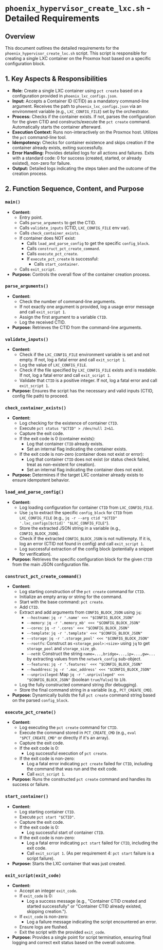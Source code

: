 # `phoenix_hypervisor_create_lxc.sh` - Detailed Requirements

## Overview

This document outlines the detailed requirements for the `phoenix_hypervisor_create_lxc.sh` script. This script is responsible for creating a single LXC container on the Proxmox host based on a specific configuration block.

## 1. Key Aspects & Responsibilities

*   **Role:** Create a single LXC container using `pct create` based on a configuration provided in `phoenix_lxc_configs.json`.
*   **Input:** Accepts a Container ID (CTID) as a mandatory command-line argument. Receives the path to `phoenix_lxc_configs.json` via an environment variable (e.g., `LXC_CONFIG_FILE`) set by the orchestrator.
*   **Process:** Checks if the container exists. If not, parses the configuration for the given CTID and constructs/execute the `pct create` command. Automatically starts the container afterward.
*   **Execution Context:** Runs non-interactively on the Proxmox host. Utilizes the `pct` command-line tool.
*   **Idempotency:** Checks for container existence and skips creation if the container already exists, exiting successfully.
*   **Error Handling:** Provides detailed logs for all actions and failures. Exits with a standard code: 0 for success (created, started, or already existed), non-zero for failure.
*   **Output:** Detailed logs indicating the steps taken and the outcome of the creation process.

## 2. Function Sequence, Content, and Purpose

### `main()`
*   **Content:**
    *   Entry point.
    *   Calls `parse_arguments` to get the CTID.
    *   Calls `validate_inputs` (CTID, `LXC_CONFIG_FILE` env var).
    *   Calls `check_container_exists`.
    *   If container does NOT exist:
        *   Calls `load_and_parse_config` to get the specific `config_block`.
        *   Calls `construct_pct_create_command`.
        *   Calls `execute_pct_create`.
        *   If `execute_pct_create` is successful:
            *   Calls `start_container`.
    *   Calls `exit_script`.
*   **Purpose:** Controls the overall flow of the container creation process.

### `parse_arguments()`
*   **Content:**
    *   Check the number of command-line arguments.
    *   If not exactly one argument is provided, log a usage error message and call `exit_script 1`.
    *   Assign the first argument to a variable `CTID`.
    *   Log the received CTID.
*   **Purpose:** Retrieves the CTID from the command-line arguments.

### `validate_inputs()`
*   **Content:**
    *   Check if the `LXC_CONFIG_FILE` environment variable is set and not empty. If not, log a fatal error and call `exit_script 1`.
    *   Log the value of `LXC_CONFIG_FILE`.
    *   Check if the file specified by `LXC_CONFIG_FILE` exists and is readable. If not, log a fatal error and call `exit_script 1`.
    *   Validate that `CTID` is a positive integer. If not, log a fatal error and call `exit_script 1`.
*   **Purpose:** Ensures the script has the necessary and valid inputs (CTID, config file path) to proceed.

### `check_container_exists()`
*   **Content:**
    *   Log checking for the existence of container `CTID`.
    *   Execute `pct status "$CTID" > /dev/null 2>&1`.
    *   Capture the exit code.
    *   If the exit code is 0 (container exists):
        *   Log that container `CTID` already exists.
        *   Set an internal flag indicating the container exists.
    *   If the exit code is non-zero (container does not exist or error):
        *   Log that container `CTID` does not exist (or status check failed, treat as non-existent for creation).
        *   Set an internal flag indicating the container does not exist.
*   **Purpose:** Determines if the target LXC container already exists to ensure idempotent behavior.

### `load_and_parse_config()`
*   **Content:**
    *   Log loading configuration for container `CTID` from `LXC_CONFIG_FILE`.
    *   Use `jq` to extract the specific `config_block` for `CTID` from `LXC_CONFIG_FILE` (e.g., `jq -r --arg ctid "$CTID" '.lxc_configs[$ctid]' "$LXC_CONFIG_FILE"`).
    *   Store the extracted JSON string in a variable (e.g., `CONFIG_BLOCK_JSON`).
    *   Check if the extracted `CONFIG_BLOCK_JSON` is not null/empty. If it is, log an error (CTID not found in config) and call `exit_script 1`.
    *   Log successful extraction of the config block (potentially a snippet for verification).
*   **Purpose:** Retrieves the specific configuration block for the given `CTID` from the main JSON configuration file.

### `construct_pct_create_command()`
*   **Content:**
    *   Log starting construction of the `pct create` command for `CTID`.
    *   Initialize an empty array or string for the command.
    *   Start with the base command: `pct create`.
    *   Add `CTID`.
    *   Extract and add arguments from `CONFIG_BLOCK_JSON` using `jq`:
        *   `--hostname`: `jq -r '.name' <<< "$CONFIG_BLOCK_JSON"`
        *   `--memory`: `jq -r '.memory_mb' <<< "$CONFIG_BLOCK_JSON"`
        *   `--cores`: `jq -r '.cores' <<< "$CONFIG_BLOCK_JSON"`
        *   `--template`: `jq -r '.template' <<< "$CONFIG_BLOCK_JSON"`
        *   `--storage`: `jq -r '.storage_pool' <<< "$CONFIG_BLOCK_JSON"`
        *   `--rootfs`: Construct as `<storage_pool>:<size>` using `jq` to get `storage_pool` and `storage_size_gb`.
        *   `--net0`: Construct the string `name=...,bridge=...,ip=...,gw=...` by extracting values from the `network_config` sub-object.
        *   `--features`: `jq -r '.features' <<< "$CONFIG_BLOCK_JSON"`
        *   `--hwaddress`: `jq -r '.mac_address' <<< "$CONFIG_BLOCK_JSON"`
        *   `--unprivileged`: Map `jq -r '.unprivileged' <<< "$CONFIG_BLOCK_JSON"` (boolean `true`/`false`) to `1`/`0`.
    *   Log the fully constructed command string (for debugging).
    *   Store the final command string in a variable (e.g., `PCT_CREATE_CMD`).
*   **Purpose:** Dynamically builds the full `pct create` command string based on the parsed `config_block`.

### `execute_pct_create()`
*   **Content:**
    *   Log executing the `pct create` command for `CTID`.
    *   Execute the command stored in `PCT_CREATE_CMD` (e.g., `eval "$PCT_CREATE_CMD"` or directly if it's an array).
    *   Capture the exit code.
    *   If the exit code is 0:
        *   Log successful execution of `pct create`.
    *   If the exit code is non-zero:
        *   Log a fatal error indicating `pct create` failed for `CTID`, including the command that was run and the exit code.
        *   Call `exit_script 1`.
*   **Purpose:** Runs the constructed `pct create` command and handles its success or failure.

### `start_container()`
*   **Content:**
    *   Log starting container `CTID`.
    *   Execute `pct start "$CTID"`.
    *   Capture the exit code.
    *   If the exit code is 0:
        *   Log successful start of container `CTID`.
    *   If the exit code is non-zero:
        *   Log a fatal error indicating `pct start` failed for `CTID`, including the exit code.
        *   Call `exit_script 1`. (As per requirement 4: `pct start` failure is a script failure).
*   **Purpose:** Starts the LXC container that was just created.

### `exit_script(exit_code)`
*   **Content:**
    *   Accept an integer `exit_code`.
    *   If `exit_code` is 0:
        *   Log a success message (e.g., "Container CTID created and started successfully" or "Container CTID already existed, skipping creation.").
    *   If `exit_code` is non-zero:
        *   Log a failure message indicating the script encountered an error.
    *   Ensure logs are flushed.
    *   Exit the script with the provided `exit_code`.
*   **Purpose:** Provides a single point for script termination, ensuring final logging and correct exit status based on the overall outcome.